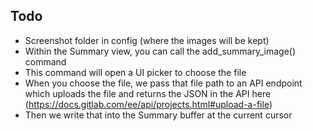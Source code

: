 ## Todo

- Screenshot folder in config (where the images will be kept)
- Within the Summary view, you can call the add_summary_image() command
- This command will open a UI picker to choose the file
- When you choose the file, we pass that file path to an API endpoint which uploads
the file and returns the JSON in the API here (https://docs.gitlab.com/ee/api/projects.html#upload-a-file)
- Then we write that into the Summary buffer at the current cursor
